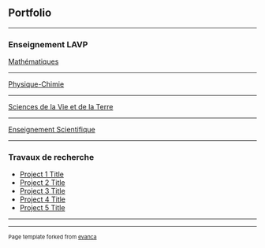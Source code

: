 ## Portfolio

---

### Enseignement LAVP

[Mathématiques](/sample_page)

---
[Physique-Chimie](/pdf/sample_presentation.pdf)

---
[Sciences de la Vie et de la Terre](http://example.com/)

---
[Enseignement Scientifique](http://example.com/)

---

### Travaux de recherche

- [Project 1 Title](http://example.com/)
- [Project 2 Title](http://example.com/)
- [Project 3 Title](http://example.com/)
- [Project 4 Title](http://example.com/)
- [Project 5 Title](http://example.com/)

---




---
<p style="font-size:11px">Page template forked from <a href="https://github.com/evanca/quick-portfolio">evanca</a></p>
<!-- Remove above link if you don't want to attibute -->
